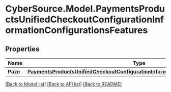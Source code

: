 # CyberSource.Model.PaymentsProductsUnifiedCheckoutConfigurationInformationConfigurationsFeatures
## Properties

Name | Type | Description | Notes
------------ | ------------- | ------------- | -------------
**Paze** | [**PaymentsProductsUnifiedCheckoutConfigurationInformationConfigurationsFeaturesPaze**](PaymentsProductsUnifiedCheckoutConfigurationInformationConfigurationsFeaturesPaze.md) |  | [optional] 

[[Back to Model list]](../README.md#documentation-for-models) [[Back to API list]](../README.md#documentation-for-api-endpoints) [[Back to README]](../README.md)

